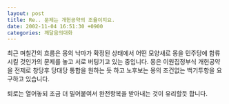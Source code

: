 ```yaml
---
layout: post
title: Re.. 문제는 개헌공약의 조율이지요.
date: 2002-11-04 16:51:30 +0900
categories: 깨달음의대화
---
```

최근 며칠간의 흐름은 몽의 낙마가 확정된 상태에서 어떤 모양새로 몽을 민주당에 합류시킬 것인가의 문제를 놓고 서로 버팅기고 있는 중입니다. 몽은 이원집정부식 개헌공약을 전제로 창당후 당대당 통합을 원하는 듯 하고 노후보는 몽의 조건없는 백기투항을 요구하고 있습니다.
  

  
퇴로는 열어놓되 조금 더 밀어붙여서 완전항복을 받아내는 것이 유리할듯 합니다.